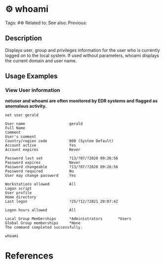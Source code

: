 # ⚙️ whoami

Tags: #⚙️
Related to:
See also:
Previous:

## Description

Displays user, group and privileges information for the user who is currently logged on to the local system. If used without parameters, whoami displays the current domain and user name.

## Usage Examples

### View User information

**netuser and whoami are often monitored by EDR systems and flagged as anomalous activity.**

	net user gerald

```
User name                    gerald
Full Name                    
Comment                      
User's comment               
Country/region code          000 (System Default)
Account active               Yes
Account expires              Never

Password last set            ?13/?07/?2020 09:26:56
Password expires             Never
Password changeable          ?13/?07/?2020 09:26:56
Password required            No
User may change password     Yes

Workstations allowed         All
Logon script                 
User profile                 
Home directory               
Last logon                   ?25/?12/?2021 20:07:42

Logon hours allowed          All

Local Group Memberships      *Administrators       *Users                
Global Group memberships     *None                 
The command completed successfully.
```

	whoami

# References
